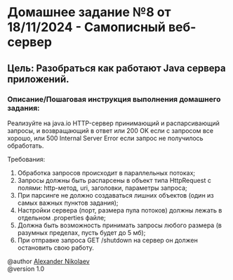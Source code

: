 # Домашнее задание №8 от 18/11/2024 - Самописный веб-сервер

## Цель: Разобраться как работают Java сервера приложений.

### Описание/Пошаговая инструкция выполнения домашнего задания:

Реализуйте на java.io HTTP-сервер принимающий и распарсивающий запросы,
и возвращающий в ответ или 200 OK если с запросом все хорошо,
или 500 Internal Server Error если запрос не получилось обработать.

Требования:

1. Обработка запросов происходит в параллельных потоках;
2. Запросы должны быть распарсены в объект типа HttpRequest с полями: http-метод, uri, заголовки, параметры запроса;
3. При парсинге не должно создаваться лишних объектов (один из самых важных пунктов задания);
4. Настройки сервера (порт, размера пула потоков) должны лежать в отдельном .properties файле;
5. Должна быть возможность принимать запросы любого размера (в разумных пределах, пусть будет до 5 мб);
6. При отправке запроса GET /shutdown на сервер он должен остановить свою работу.

@author [Alexander Nikolaev](https://github.com/AlexNika)\
@version 1.0
